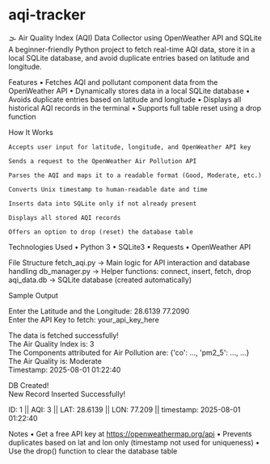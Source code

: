 # aqi-tracker
🌫️ Air Quality Index (AQI) Data Collector using OpenWeather API and SQLite
A beginner-friendly Python project to fetch real-time AQI data, store it in a local SQLite database, and avoid duplicate entries based on latitude and longitude.

Features
• Fetches AQI and pollutant component data from the OpenWeather API
• Dynamically stores data in a local SQLite database
• Avoids duplicate entries based on latitude and longitude
• Displays all historical AQI records in the terminal
• Supports full table reset using a drop function

How It Works

    Accepts user input for latitude, longitude, and OpenWeather API key

    Sends a request to the OpenWeather Air Pollution API

    Parses the AQI and maps it to a readable format (Good, Moderate, etc.)

    Converts Unix timestamp to human-readable date and time

    Inserts data into SQLite only if not already present

    Displays all stored AQI records

    Offers an option to drop (reset) the database table

Technologies Used
• Python 3
• SQLite3
• Requests
• OpenWeather API

File Structure
fetch_aqi.py → Main logic for API interaction and database handling
db_manager.py → Helper functions: connect, insert, fetch, drop
aqi_data.db → SQLite database (created automatically)

Sample Output

Enter the Latitude and the Longitude: 28.6139 77.2090  
Enter the API Key to fetch: your_api_key_here  

The data is fetched successfully!  
The Air Quality Index is: 3  
The Components attributed for Air Pollution are: {'co': ..., 'pm2_5': ..., ...}  
The Air Quality is: Moderate  
Timestamp: 2025-08-01 01:22:40  

DB Created!  
New Record Inserted Successfully!  

ID: 1 || AQI: 3 || LAT: 28.6139 || LON: 77.209 || timestamp: 2025-08-01 01:22:40  

Notes
• Get a free API key at https://openweathermap.org/api
• Prevents duplicates based on lat and lon only (timestamp not used for uniqueness)
• Use the drop() function to clear the database table

